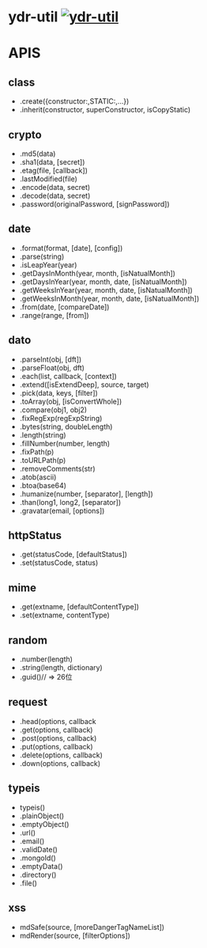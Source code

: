 # ydr-util [![ydr-util](https://img.shields.io/npm/v/ydr-util.svg?style=flat)](https://npmjs.org/package/ydr-util)

# APIS

## class
- .create({constructor:,STATIC:,...})
- .inherit(constructor, superConstructor, isCopyStatic)


## crypto
- .md5(data)
- .sha1(data, [secret])
- .etag(file, [callback])
- .lastModified(file)
- .encode(data, secret)
- .decode(data, secret)
- .password(originalPassword, [signPassword])


## date
- .format(format, [date], [config])
- .parse(string)
- .isLeapYear(year)
- .getDaysInMonth(year, month, [isNatualMonth])
- .getDaysInYear(year, month, date, [isNatualMonth])
- .getWeeksInYear(year, month, date, [isNatualMonth])
- .getWeeksInMonth(year, month, date, [isNatualMonth])
- .from(date, [compareDate])
- .range(range, [from])


## dato
- .parseInt(obj, [dft])
- .parseFloat(obj, dft)
- .each(list, callback, [context])
- .extend([isExtendDeep], source, target)
- .pick(data, keys, [filter])
- .toArray(obj, [isConvertWhole])
- .compare(obj1, obj2)
- .fixRegExp(regExpString)
- .bytes(string, doubleLength)
- .length(string)
- .fillNumber(number, length)
- .fixPath(p)
- .toURLPath(p)
- .removeComments(str)
- .atob(ascii)
- .btoa(base64)
- .humanize(number, [separator], [length])
- .than(long1, long2, [separator])
- .gravatar(email, [options])


## httpStatus
- .get(statusCode, [defaultStatus])
- .set(statusCode, status)


## mime
- .get(extname, [defaultContentType])
- .set(extname, contentType)


## random
- .number(length)
- .string(length, dictionary)
- .guid()// => 26位


## request
- .head(options, callback
- .get(options, callback)
- .post(options, callback)
- .put(options, callback)
- .delete(options, callback)
- .down(options, callback)


## typeis
- typeis()
- .plainObject()
- .emptyObject()
- .url()
- .email()
- .validDate()
- .mongoId()
- .emptyData()
- .directory()
- .file()


## xss
- mdSafe(source, [moreDangerTagNameList])
- mdRender(source, [filterOptions])
